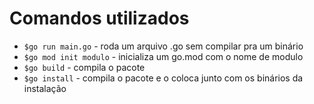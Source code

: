 # Comandos utilizados 

* `$go run main.go` - roda um arquivo .go sem compilar pra um binário
* `$go mod init modulo` - inicializa um go.mod com o nome de modulo
* `$go build` - compila o pacote
* `$go install` - compila o pacote e o coloca junto com os binários da instalação